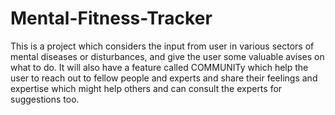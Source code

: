 # Mental-Fitness-Tracker
This is a project which considers the input from user in various sectors of mental diseases or disturbances, and give the user some valuable avises on what to do.
It will also have a feature called COMMUNITy which help the user to reach out to fellow people and experts and share their feelings and expertise which might help others and can consult the experts for suggestions too.
